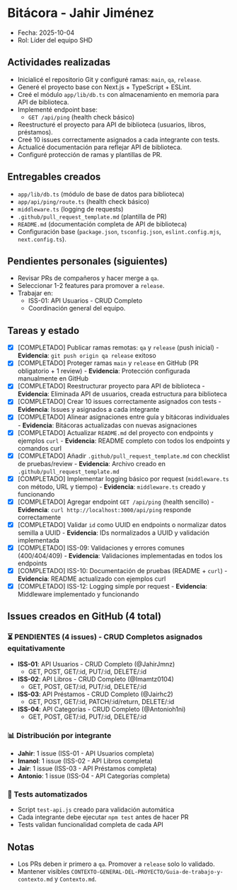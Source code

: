 # Bitácora - Jahir Jiménez

- Fecha: 2025-10-04
- Rol: Líder del equipo SHD

## Actividades realizadas
- Inicialicé el repositorio Git y configuré ramas: `main`, `qa`, `release`.
- Generé el proyecto base con Next.js + TypeScript + ESLint.
- Creé el módulo `app/lib/db.ts` con almacenamiento en memoria para API de biblioteca.
- Implementé endpoint base:
  - `GET /api/ping` (health check básico)
- Reestructuré el proyecto para API de biblioteca (usuarios, libros, préstamos).
- Creé 10 issues correctamente asignados a cada integrante con tests.
- Actualicé documentación para reflejar API de biblioteca.
- Configuré protección de ramas y plantillas de PR.

## Entregables creados
- `app/lib/db.ts` (módulo de base de datos para biblioteca)
- `app/api/ping/route.ts` (health check básico)
- `middleware.ts` (logging de requests)
- `.github/pull_request_template.md` (plantilla de PR)
- `README.md` (documentación completa de API de biblioteca)
- Configuración base (`package.json`, `tsconfig.json`, `eslint.config.mjs`, `next.config.ts`).

## Pendientes personales (siguientes)
- Revisar PRs de compañeros y hacer merge a `qa`.
- Seleccionar 1-2 features para promover a `release`.
- Trabajar en:
  - ISS-01: API Usuarios - CRUD Completo
  - Coordinación general del equipo.

## Tareas y estado
- [x] [COMPLETADO] Publicar ramas remotas: `qa` y `release` (push inicial) - **Evidencia**: `git push origin qa release` exitoso
- [x] [COMPLETADO] Proteger ramas `main` y `release` en GitHub (PR obligatorio + 1 review) - **Evidencia**: Protección configurada manualmente en GitHub
- [x] [COMPLETADO] Reestructurar proyecto para API de biblioteca - **Evidencia**: Eliminada API de usuarios, creada estructura para biblioteca
- [x] [COMPLETADO] Crear 10 issues correctamente asignados con tests - **Evidencia**: Issues y asignados a cada integrante
- [x] [COMPLETADO] Alinear asignaciones entre guía y bitácoras individuales - **Evidencia**: Bitácoras actualizadas con nuevas asignaciones
- [x] [COMPLETADO] Actualizar `README.md` del proyecto con endpoints y ejemplos `curl` - **Evidencia**: README completo con todos los endpoints y comandos curl
- [x] [COMPLETADO] Añadir `.github/pull_request_template.md` con checklist de pruebas/review - **Evidencia**: Archivo creado en `.github/pull_request_template.md`
- [x] [COMPLETADO] Implementar logging básico por request (`middleware.ts` con método, URL y tiempo) - **Evidencia**: `middleware.ts` creado y funcionando
- [x] [COMPLETADO] Agregar endpoint `GET /api/ping` (health sencillo) - **Evidencia**: `curl http://localhost:3000/api/ping` responde correctamente
- [x] [COMPLETADO] Validar `id` como UUID en endpoints o normalizar datos semilla a UUID - **Evidencia**: IDs normalizados a UUID y validación implementada
- [x] [COMPLETADO] ISS-09: Validaciones y errores comunes (400/404/409) - **Evidencia**: Validaciones implementadas en todos los endpoints
- [x] [COMPLETADO] ISS-10: Documentación de pruebas (README + `curl`) - **Evidencia**: README actualizado con ejemplos curl
- [x] [COMPLETADO] ISS-12: Logging simple por request - **Evidencia**: Middleware implementado y funcionando

## Issues creados en GitHub (4 total)

### ⏳ PENDIENTES (4 issues) - CRUD Completos asignados equitativamente
- **ISS-01**: API Usuarios - CRUD Completo (@JahirJmnz)
  - GET, POST, GET/:id, PUT/:id, DELETE/:id
- **ISS-02**: API Libros - CRUD Completo (@Imamtz0104)
  - GET, POST, GET/:id, PUT/:id, DELETE/:id
- **ISS-03**: API Préstamos - CRUD Completo (@Jairhc2)
  - GET, POST, GET/:id, PATCH/:id/return, DELETE/:id
- **ISS-04**: API Categorías - CRUD Completo (@Antonioh1ni)
  - GET, POST, GET/:id, PUT/:id, DELETE/:id

### 📊 Distribución por integrante
- **Jahir**: 1 issue (ISS-01 - API Usuarios completa)
- **Imanol**: 1 issue (ISS-02 - API Libros completa)
- **Jair**: 1 issue (ISS-03 - API Préstamos completa)
- **Antonio**: 1 issue (ISS-04 - API Categorías completa)

### 🧪 Tests automatizados
- Script `test-api.js` creado para validación automática
- Cada integrante debe ejecutar `npm test` antes de hacer PR
- Tests validan funcionalidad completa de cada API

## Notas
- Los PRs deben ir primero a `qa`. Promover a `release` solo lo validado.
- Mantener visibles `CONTEXTO-GENERAL-DEL-PROYECTO/Guia-de-trabajo-y-contexto.md` y `Contexto.md`.
